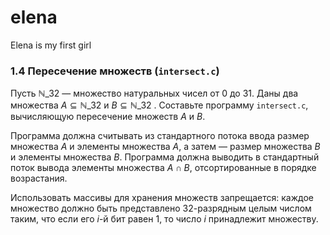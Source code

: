 # elena
Elena is my first girl


### 1.4 Пересечение множеств (`intersect.c`)

Пусть $\mathbb{N}\_{32}$ — множество натуральных чисел от 0 до 31. Даны два
множества $A\subseteq\mathbb{N}\_{32}$ и $B\subseteq\mathbb{N}\_{32}$ . Составьте
программу `intersect.c`, вычисляющую пересечение множеств $A$ и $B$.

Программа должна считывать из стандартного потока ввода размер множества $A$
и элементы множества $A$, а затем — размер множества $B$ и элементы множества
$B$. Программа должна выводить в стандартный поток вывода элементы множества
$A\cap B$, отсортированные в порядке возрастания.

Использовать массивы для хранения множеств запрещается: каждое множество должно
быть представлено 32-разрядным целым числом таким, что если его $i$-й бит
равен 1, то число $i$ принадлежит множеству.
